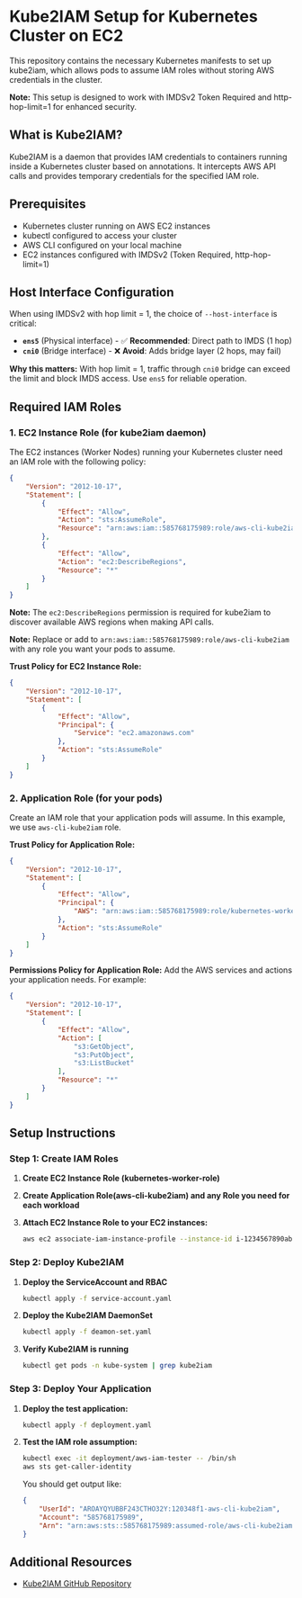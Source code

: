# Kube2IAM Setup for Kubernetes Cluster on EC2

This repository contains the necessary Kubernetes manifests to set up kube2iam, which allows pods to assume IAM roles without storing AWS credentials in the cluster.

**Note:** This setup is designed to work with IMDSv2 Token Required and http-hop-limit=1 for enhanced security.

## What is Kube2IAM?

Kube2IAM is a daemon that provides IAM credentials to containers running inside a Kubernetes cluster based on annotations. It intercepts AWS API calls and provides temporary credentials for the specified IAM role.

## Prerequisites

- Kubernetes cluster running on AWS EC2 instances
- kubectl configured to access your cluster
- AWS CLI configured on your local machine
- EC2 instances configured with IMDSv2 (Token Required, http-hop-limit=1)

## Host Interface Configuration

When using IMDSv2 with hop limit = 1, the choice of `--host-interface` is critical:

- **`ens5`** (Physical interface) - ✅ **Recommended**: Direct path to IMDS (1 hop)
- **`cni0`** (Bridge interface) - ❌ **Avoid**: Adds bridge layer (2 hops, may fail)

**Why this matters:** With hop limit = 1, traffic through `cni0` bridge can exceed the limit and block IMDS access. Use `ens5` for reliable operation.

## Required IAM Roles

### 1. EC2 Instance Role (for kube2iam daemon)

The EC2 instances (Worker Nodes) running your Kubernetes cluster need an IAM role with the following policy:

```json
{
    "Version": "2012-10-17",
    "Statement": [
        {
            "Effect": "Allow",
            "Action": "sts:AssumeRole",
            "Resource": "arn:aws:iam::585768175989:role/aws-cli-kube2iam" 
        },
        {
            "Effect": "Allow",
            "Action": "ec2:DescribeRegions",
            "Resource": "*"
        }
    ]
}
```

**Note:** The `ec2:DescribeRegions` permission is required for kube2iam to discover available AWS regions when making API calls.

**Note:** Replace or add to `arn:aws:iam::585768175989:role/aws-cli-kube2iam` with any role you want your pods to assume.

**Trust Policy for EC2 Instance Role:**
```json
{
    "Version": "2012-10-17",
    "Statement": [
        {
            "Effect": "Allow",
            "Principal": {
                "Service": "ec2.amazonaws.com"
            },
            "Action": "sts:AssumeRole"
        }
    ]
}
```

### 2. Application Role (for your pods)

Create an IAM role that your application pods will assume. In this example, we use `aws-cli-kube2iam` role.

**Trust Policy for Application Role:**
```json
{
    "Version": "2012-10-17",
    "Statement": [
        {
            "Effect": "Allow",
            "Principal": {
                "AWS": "arn:aws:iam::585768175989:role/kubernetes-worker-role"
            },
            "Action": "sts:AssumeRole"
        }
    ]
}
```

**Permissions Policy for Application Role:**
Add the AWS services and actions your application needs. For example:
```json
{
    "Version": "2012-10-17",
    "Statement": [
        {
            "Effect": "Allow",
            "Action": [
                "s3:GetObject",
                "s3:PutObject",
                "s3:ListBucket"
            ],
            "Resource": "*"
        }
    ]
}
```

## Setup Instructions

### Step 1: Create IAM Roles

1. **Create EC2 Instance Role (kubernetes-worker-role)**



2. **Create Application Role(aws-cli-kube2iam) and any Role you need for each workload**


3. **Attach EC2 Instance Role to your EC2 instances:**
   ```bash
   aws ec2 associate-iam-instance-profile --instance-id i-1234567890abcdef0 --iam-instance-profile Name=kubernetes-worker-node
   ```

### Step 2: Deploy Kube2IAM

1. **Deploy the ServiceAccount and RBAC**
   ```bash
   kubectl apply -f service-account.yaml
   ```

2. **Deploy the Kube2IAM DaemonSet**
   ```bash
   kubectl apply -f deamon-set.yaml
   ```

3. **Verify Kube2IAM is running**
   ```bash
   kubectl get pods -n kube-system | grep kube2iam
   ```

### Step 3: Deploy Your Application

1. **Deploy the test application:**
   ```bash
   kubectl apply -f deployment.yaml
   ```

2. **Test the IAM role assumption:**
   ```bash
   kubectl exec -it deployment/aws-iam-tester -- /bin/sh
   aws sts get-caller-identity
   ```

   You should get output like:
   ```json
   {
       "UserId": "AROAYQYUBBF243CTHO32Y:120348f1-aws-cli-kube2iam",
       "Account": "585768175989",
       "Arn": "arn:aws:sts::585768175989:assumed-role/aws-cli-kube2iam/120348f1-aws-cli-kube2iam"
   }
   ```

## Additional Resources

- [Kube2IAM GitHub Repository](https://github.com/jtblin/kube2iam)
